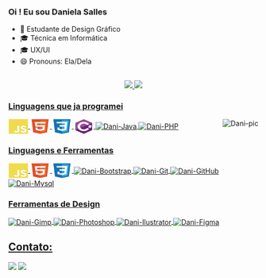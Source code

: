 ### Oi ! Eu sou  Daniela Salles 
- 📌 Estudante de Design Gráfico 
- 🎓 Técnica em Informática
- 🎓  UX/UI 
- 😄 Pronouns: Ela/Dela
##
<div align="center">
  <a href="https://github.com/Danny-s07">
  <img height="180em" src="https://github-readme-stats-git-masterrstaa-rickstaa.vercel.app/api?username=Danny-s07&show_icons=true&theme=dark&include_all_commits=true&count_private=true"/>
  <img height="180em" src="https://github-readme-stats-git-masterrstaa-rickstaa.vercel.app/api/top-langs/?username=Danny-s07&layout=compact&langs_count=7&theme=dark"/>
</div>

### Linguagens que ja programei 

<div style="display: inline_block">
 <img align="center" alt="Dani-Js" height="30" width="40" src="https://raw.githubusercontent.com/devicons/devicon/master/icons/javascript/javascript-plain.svg">
 <img align="center" alt="Dani-HTML" height="30" width="40" src="https://raw.githubusercontent.com/devicons/devicon/master/icons/html5/html5-original.svg">
 <img align="center" alt="Dani-CSS" height="30" width="40" src="https://raw.githubusercontent.com/devicons/devicon/master/icons/css3/css3-original.svg">
 <img align="center" alt="Dani-Csharp" height="30" width="40" src="https://raw.githubusercontent.com/devicons/devicon/master/icons/csharp/csharp-original.svg">
 <img align="center" alt="Dani-Java" height="60" width="60" src= "https://cdn.jsdelivr.net/gh/devicons/devicon/icons/java/java-original-wordmark.svg">
 <img align="center" alt="Dani-PHP" height="50" width="50" src= "https://cdn.jsdelivr.net/gh/devicons/devicon/icons/php/php-original.svg">
 <img align="right" alt="Dani-pic" height="150" src= "https://user-images.githubusercontent.com/97040972/190375338-faddcd72-6e4d-44e0-ae8f-b0c3277dece2.png">
</div>
  
  
  ### Linguagens e Ferramentas

<div style="display: inline_block">
 <img align="center" alt="Dani-Js" height="30" width="40" src="https://raw.githubusercontent.com/devicons/devicon/master/icons/javascript/javascript-plain.svg">
 <img align="center" alt="Dani-HTML" height="30" width="40" src="https://raw.githubusercontent.com/devicons/devicon/master/icons/html5/html5-original.svg">
 <img align="center" alt="Dani-CSS" height="30" width="40" src="https://raw.githubusercontent.com/devicons/devicon/master/icons/css3/css3-original.svg">
 <img align="center" alt="Dani-Bootstrap" height="30" width="40" src="https://cdn.jsdelivr.net/gh/devicons/devicon/icons/bootstrap/bootstrap-original.svg" />
 <img align="center" alt="Dani-Git" height="30" width="40" src="https://cdn.jsdelivr.net/gh/devicons/devicon/icons/git/git-original.svg" />
  <img align="center" alt="Dani-GitHub" height="30" width="40" src="https://cdn.jsdelivr.net/gh/devicons/devicon/icons/mysql/mysql-original.svg" />
  <img align="center" alt="Dani-Mysql" height="30" width="40" src="https://cdn.jsdelivr.net/gh/devicons/devicon/icons/github/github-original-wordmark.svg" />
  </div> 

  ### Ferramentas de Design 
<div style="display: inline_block">
  <img align="center" alt="Dani-Gimp" height="30" width="40" src="https://cdn.jsdelivr.net/gh/devicons/devicon/icons/gimp/gimp-original.svg" />
 <img align="center" alt="Dani-Photoshop" height="30" width="40" src="https://cdn.jsdelivr.net/gh/devicons/devicon@latest/icons/photoshop/photoshop-original.svg" />
 <img align="center" alt="Dani-Ilustrator" height="30" width="40" src="https://cdn.jsdelivr.net/gh/devicons/devicon@latest/icons/illustrator/illustrator-plain.svg" />
  <img align="center" alt="Dani-Figma" height="30" width="40"src="https://cdn.jsdelivr.net/gh/devicons/devicon/icons/figma/figma-original.svg" />
</div>

## Contato:

<div>
<a href="https://www.linkedin.com/in/danielasallesti" target="_blank"><img src="https://img.shields.io/badge/-LinkedIn-%230077B5?style=for-the-badge&logo=linkedin&logoColor=white" target="_blank"></a>   
   <a href="https://instagram.com/dannysallesti" target="_blank"><img src="https://img.shields.io/badge/-Instagram-%23E4405F?style=for-the-badge&logo=instagram&logoColor=white" target="_blank"></a>
</div>

